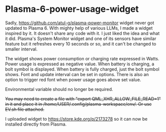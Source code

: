 ﻿# Plasma-6-power-usage-widget

Sadly, https://github.com/atul-g/plasma-power-monitor widget never got updated to Plasma 6. 
With mighty help of various LLMs, I made a widget inspired by it. It doesn't share any code with it. I just liked the idea and what it did.
Plasma's System Monitor widget and one of its sensors have similar feature but it refreshes every 10 seconds or so, and it can't be changed to smaller interval. 

The widget shows power consumption or charging rate expressed in Watts. 
Power usage is expressed as negative value. When battery is charging, a bolt symbol is displayed. When battery is fully charged, just the bolt symbol shows. 
Font and update interval can be set in options. There is also an option to trigger red font when power usage goes above set value. 

Environmental variable should no longer be required.

~~You may need to create a file with "export QML_XHR_ALLOW_FILE_READ=1" in it and place it in /home/USER/.config/plasma-workspace/env/. Or use EV.sh file attached.~~

I uploaded widget to https://store.kde.org/p/2173278 so it can now be installed directly from Plasma.


